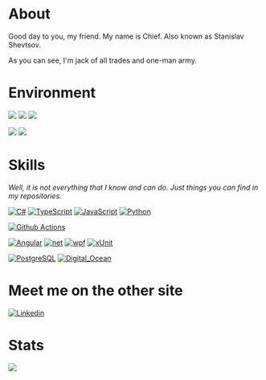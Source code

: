 # About
Good day to you, my friend.
My name is Chief. Also known as Stanislav Shevtsov.

As you can see, I'm jack of all trades and one-man army.

# Environment 
[![](https://img.shields.io/badge/OS-Windows-informational?style=flat&logo=windows&logoColor=white&color=611e23)](https://www.microsoft.com/en-us/windows)
[![](https://img.shields.io/badge/OS-macOS-informational?style=flat&logo=apple&logoColor=white&color=611e23)](https://www.apple.com/macos/)
[![](https://img.shields.io/badge/OS-Ubuntu-informational?style=flat&logo=Ubuntu&logoColor=white&color=611e23)](https://ubuntu.com/)

[![](https://img.shields.io/badge/IDE-Visual%20Studio-informational?style=flat&logo=Visual%20Studio&logoColor=white&color=611e23)](https://visualstudio.microsoft.com/)
[![](https://img.shields.io/badge/Editor-Visual%20Studio%20Code-informational?style=flat&logo=Visual%20Studio&logoColor=white&color=611e23)](https://code.visualstudio.com/)

# Skills
*Well, it is not everything that I know and can do. Just things you can find in my repositories.*

[![C#](https://img.shields.io/badge/Language-C%23-informational?style=flat&logo=C-Sharp&logoColor=white&color=611e23)](https://github.com/search?q=user%3AChiefNoir+csharp)
[![TypeScript](https://img.shields.io/badge/Language-TypeScript-informational?style=flat&logo=TypeScript&logoColor=white&color=611e23)](https://github.com/search?q=user%3AChiefNoir+TypeScript)
[![JavaScript](https://img.shields.io/badge/Language-JavaScript-informational?style=flat&logo=JavaScript&logoColor=white&color=611e23)](https://github.com/search?q=user%3AChiefNoir+JavaScript)
[![Python](https://img.shields.io/badge/Language-Python-informational?style=flat&logo=Python&logoColor=white&color=611e23)](https://github.com/search?q=user%3AChiefNoir+Python)

[![Github Actions](https://img.shields.io/badge/CI-Github%20Actions-2088FF?style=flat&logo=Github-Actions&logoColor=white&color=611e23)](https://github.com/search?q=user%3AChiefNoir+github-actions)

[![Angular](https://img.shields.io/badge/Framework-Angular-informational?style=flat&logo=Angular&logoColor=white&color=611e23)](https://github.com/search?q=user%3AChiefNoir+angular)
[![net](https://img.shields.io/badge/Framework-.Net%20Core-informational?style=flat&logo=dotnetcore&logoColor=white&color=611e23)](https://github.com/search?q=user%3AChiefNoir+csharp)
[![wpf](https://img.shields.io/badge/Framework-WPF-informational?style=flat&logo=wpf&logoColor=white&color=611e23)](https://github.com/search?q=user%3AChiefNoir+wpf)
[![xUnit](https://img.shields.io/badge/Framework-xUnit-informational?style=flat&logo=xUnit&logoColor=white&color=611e23)](https://github.com/search?q=user%3AChiefNoir+xUnit)

[![PostgreSQL](https://img.shields.io/badge/Database-PostgreSQL-informational?style=flat&logo=postgresql&logoColor=white&color=611e23)](https://github.com/search?q=user%3AChiefNoir+postgresql)
[![Digital_Ocean](https://img.shields.io/badge/Cloud-Digital_Ocean-informational?style=flat&logo=Digital_Ocean&logoColor=white&color=611e23)](https://cloud.digitalocean.com)


# Meet me on the other site
[![Linkedin](https://img.shields.io/badge/Chief-blue?style=flat&logo=Linkedin&logoColor=white)](https://www.linkedin.com/in/stshevtsov/?locale=en_US)


# Stats
<a href="https://github.com/ChiefNoir/ChiefNoir">
  <img src="https://github-readme-stats.vercel.app/api/top-langs/?username=chiefnoir&langs_count=10&layout=compact" />
</a>
